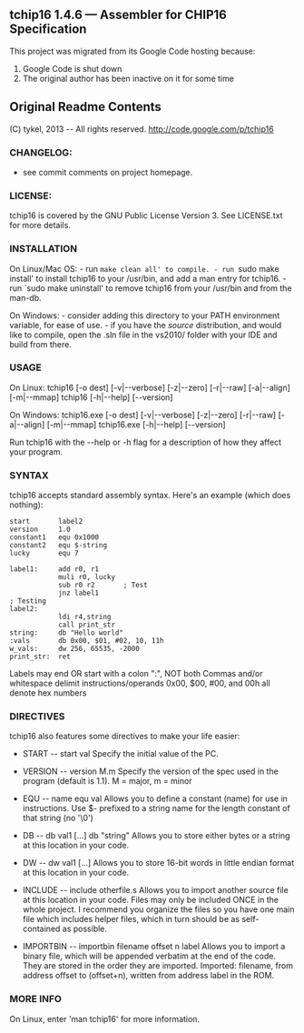## tchip16 1.4.6 — Assembler for CHIP16 Specification
This project was migrated from its Google Code hosting because:

1. Google Code is shut down
2. The original author has been inactive on it for some time

## Original Readme Contents

(C) tykel, 2013 -- All rights reserved.
http://code.google.com/p/tchip16


### CHANGELOG:

- see commit comments on project homepage.


### LICENSE:

tchip16 is covered by the GNU Public License Version 3.
See LICENSE.txt for more details.


### INSTALLATION

On Linux/Mac OS:
    - run `make clean all' to compile.
    - run `sudo make install' to install tchip16 to your /usr/bin, and add a man
      entry for tchip16.
    - run `sudo make uninstall' to remove tchip16 from your /usr/bin and from the 
      man-db.

On Windows:
    - consider adding this directory to your PATH environment variable, for ease of use.
    - if you have the *source* distribution, and would like to compile, open the .sln
      file in the vs2010/ folder with your IDE and build from there.


### USAGE

On Linux:
          tchip16     <source> [-o dest] [-v|--verbose] [-z|--zero] [-r|--raw]
                               [-a|--align] [-m|--mmap]
          tchip16              [-h|--help] [--version]

On Windows:
          tchip16.exe <source> [-o dest] [-v|--verbose] [-z|--zero] [-r|--raw]
                               [-a|--align] [-m|--mmap]
          tchip16.exe          [-h|--help] [--version]

Run tchip16 with the --help or -h flag for a description of how they affect your
program.


### SYNTAX

tchip16 accepts standard assembly syntax. Here's an example (which does nothing):

    start       label2
    version     1.0
	constant1	equ 0x1000
	constant2	equ $-string
	lucky		equ 7
	
	label1: 	add r0, r1
				muli r0, lucky
				sub r0 r2		; Test
				jnz label1
	; Testing
	label2:
				ldi r4,string
				call print_str
	string: 	db "Hello world"
	:vals		db 0x00, $01, #02, 10, 11h
    w_vals:     dw 256, 65535, -2000
	print_str:	ret
	
Labels may end OR start with a colon ":", NOT both
Commas and/or whitespace delimit instructions/operands
0x00, $00, #00, and 00h all denote hex numbers


### DIRECTIVES

tchip16 also features some directives to make your life easier:

* START -- start val
Specify the initial value of the PC.

* VERSION -- version M.m
Specify the version of the spec used in the program (default is 1.1).
M = major, m = minor 

* EQU -- name equ val
Allows you to define a constant (name) for use in instructions.
Use $- prefixed to a string name for the length constant of that string (no '\0')

* DB -- db val1 [...]
		db "string"
Allows you to store either bytes or a string at this location in your code.

* DW -- dw val1 [...]
Allows you to store 16-bit words in little endian format at this location in your
code.

* INCLUDE -- include otherfile.s
Allows you to import another source file at this location in your code.
Files may only be included ONCE in the whole project.
I recommend you organize the files so you have one main file which includes
helper files, which in turn should be as self-contained as possible.

* IMPORTBIN -- importbin filename offset n label
Allows you to import a binary file, which will be appended verbatim at the end of
the code. They are stored in the order they are imported.
Imported: filename, from address offset to (offset+n), written from address label
in the ROM.

### MORE INFO

On Linux, enter 'man tchip16' for more information.
